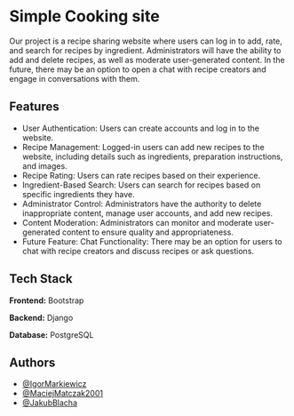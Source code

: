 
# Simple Cooking site

Our project is a recipe sharing website where users can log in to add, rate, and search for recipes by ingredient. Administrators will have the ability to add and delete recipes, as well as moderate user-generated content. In the future, there may be an option to open a chat with recipe creators and engage in conversations with them.



## Features

* User Authentication: Users can create accounts and log in to the website.
* Recipe Management: Logged-in users can add new recipes to the website, including details such as ingredients, preparation instructions, and images.
* Recipe Rating: Users can rate recipes based on their experience.
* Ingredient-Based Search: Users can search for recipes based on specific ingredients they have.
* Administrator Control: Administrators have the authority to delete inappropriate content, manage user accounts, and add new recipes.
* Content Moderation: Administrators can monitor and moderate user-generated content to ensure quality and appropriateness.
* Future Feature: Chat Functionality: There may be an option for users to chat with recipe creators and discuss recipes or ask questions.



## Tech Stack

**Frontend:** Bootstrap

**Backend:** Django

**Database:** PostgreSQL
## Authors

* [@IgorMarkiewicz](https://github.com/IgorMarkiewicz)
* [@MaciejMatczak2001](https://github.com/MaciejMatczak2001)
* [@JakubBlacha](https://github.com/JakubBlacha)

